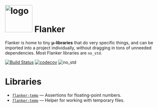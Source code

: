 <img src="https://raw.githubusercontent.com/wiki/obsidiandynamics/fulcrum/images/fulcrum-logo.png" width="90px" alt="logo"/> Flanker
===
Flanker is home to tiny **µ-libraries** that do very specific things, and can be imported into a project individually, without dragging in tons of unneeded dependencies. Most Flanker libraries are `no_std`.

[![Build Status](https://img.shields.io/github/workflow/status/obsidiandynamics/flanker/Cargo%20build?style=flat-square&logo=github)](https://github.com/obsidiandynamics/flanker/actions/workflows/master.yml)
[![codecov](https://img.shields.io/codecov/c/github/obsidiandynamics/flanker/master?style=flat-square&logo=codecov)](https://codecov.io/gh/obsidiandynamics/flanker)
![no_std](https://img.shields.io/badge/linking-no__std-9cf?style=flat-square)

# Libraries
* [`flanker-temp`](https://github.com/obsidiandynamics/flanker/tree/master/flanker-assert-float) — Assertions for floating-point numbers.
* [`flanker-temp`](https://github.com/obsidiandynamics/flanker/tree/master/flanker-temp) — Helper for working with temporary files.